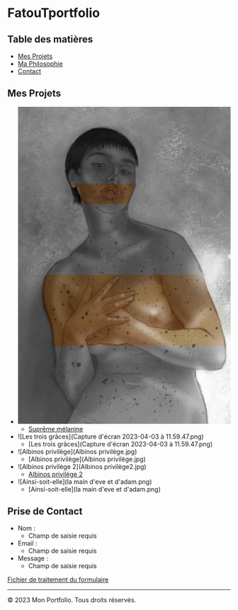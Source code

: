 # FatouTportfolio

## Table des matières
- [Mes Projets](#mes-projets)
- [Ma Philosophie](#ma-philosophie)
- [Contact](#contact)

## Mes Projets
- ![Suprême mélanine](Screenshot_20200409-212341_Behance.jpg)
  - [Suprême mélanine](Screenshot_20200409-212341_Behance.jpg)
- ![Les trois grâces](Capture d'écran 2023-04-03 à 11.59.47.png)
  - [Les trois grâces](Capture d'écran 2023-04-03 à 11.59.47.png)
- ![Albinos privilège](Albinos privilège.jpg)
  - [Albinos privilège](Albinos privilège.jpg)
- ![Albinos privilège 2](Albinos privilège2.jpg)
  - [Albinos privilège 2](albinos_privilege2.html)
- ![Ainsi-soit-elle](la main d'eve et d'adam.png)
  - [Ainsi-soit-elle](la main d'eve et d'adam.png)

## Prise de Contact
- Nom :
  - Champ de saisie requis
- Email :
  - Champ de saisie requis
- Message :
  - Champ de saisie requis

[Fichier de traitement du formulaire](traitement_formulaire.php)

---

&copy; 2023 Mon Portfolio. Tous droits réservés.
